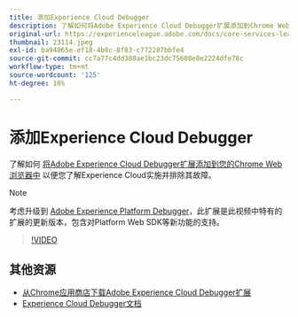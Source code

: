 ```yaml
---
title: 添加Experience Cloud Debugger
description: 了解如何将Adobe Experience Cloud Debugger扩展添加到Chrome Web浏览器，以便您了解Experience Cloud实施并排除其故障。
original-url: https://experienceleague.adobe.com/docs/core-services-learn/tutorials/debugger/add-the-extension.html
thumbnail: 23114.jpeg
exl-id: ba94065e-ef18-4b8c-8f83-c772287bbfe4
source-git-commit: cc7a77c4dd380ae1bc23dc75608e8e2224dfe78c
workflow-type: tm+mt
source-wordcount: '125'
ht-degree: 16%

---
```


# 添加Experience Cloud Debugger

了解如何 [将Adobe Experience Cloud Debugger扩展添加到您的Chrome Web浏览器中](https://chrome.google.com/webstore/detail/adobe-experience-cloud-de/ocdmogmohccmeicdhlhhgepeaijenapj) 以便您了解Experience Cloud实施并排除其故障。

>[!NOTE]
>
>考虑升级到 [Adobe Experience Platform Debugger](../overview.md)，此扩展是此视频中特有的扩展的更新版本，包含对Platform Web SDK等新功能的支持。

>[!VIDEO](https://video.tv.adobe.com/v/23114/?quality=12)

## 其他资源

* [从Chrome应用商店下载Adobe Experience Cloud Debugger扩展](https://chrome.google.com/webstore/detail/adobe-experience-cloud-de/ocdmogmohccmeicdhlhhgepeaijenapj)
* [Experience Cloud Debugger文档](https://experienceleague.adobe.com/docs/debugger/using/experience-cloud-debugger.html)
